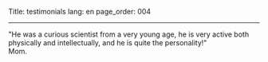 Title: testimonials
lang: en
page_order: 004

<hr/>

"He was a curious scientist from a very young age, he is very active both physically and intellectually,
and he is quite the personality!"<br/>
Mom.